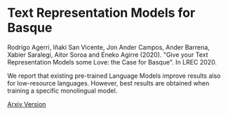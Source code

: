 # Text Representation Models for Basque

Rodrigo Agerri, Iñaki San Vicente, Jon Ander Campos, Ander Barrena, Xabier Saralegi, Aitor Soroa and Eneko Agirre (2020). "Give your Text Representation Models some Love: the Case for Basque". In LREC 2020. 

We report that existing pre-trained Language Models improve results also for low-resource languages. However, best results are obtained when training a specific monolingual model.

[Arxiv Version](https://arxiv.org/abs/2004.00033) 
